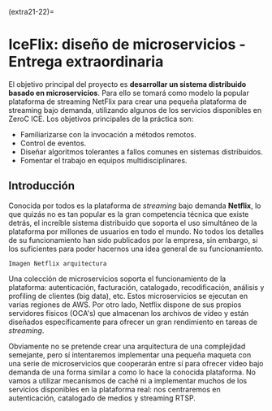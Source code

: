 (extra21-22)=
# **IceFlix**: diseño de microservicios - Entrega extraordinaria

El objetivo principal del proyecto es **desarrollar un sistema distribuido
basado en microservicios**. Para ello se tomará como modelo la popular
plataforma de streaming NetFlix para crear una pequeña plataforma de
streaming bajo demanda, utilizando algunos de los servicios disponibles en
ZeroC ICE. Los objetivos principales de la práctica son:

- Familiarizarse con la invocación a métodos remotos.
- Control de eventos.
- Diseñar algoritmos tolerantes a fallos comunes en sistemas distribuidos.
- Fomentar el trabajo en equipos multidisciplinares.

## Introducción

Conocida por todos es la plataforma de *streaming* bajo demanda
**Netflix**, lo que quizás no es tan popular es la gran competencia técnica
que existe detrás, el increíble sistema distribuido que soporta el uso
simultáneo de la plataforma por millones de usuarios en todo el mundo. No
todos los detalles de su funcionamiento han sido publicados por la empresa,
sin embargo, si los suficientes para poder hacernos una idea general de su
funcionamiento.

```
Imagen Netflix arquitectura
```

Una colección de microservicios soporta el funcionamiento de la
plataforma: autenticación, facturación, catalogado, recodificación,
análisis y profiling de clientes (big data), etc. Estos microservicios se
ejecutan en varias regiones de AWS. Por otro lado, Netflix dispone de sus
propios servidores físicos (OCA's) que almacenan los archivos de vídeo y
están diseñados específicamente para ofrecer un gran rendimiento en tareas
de *streaming*.

Obviamente no se pretende crear una arquitectura de una complejidad
semejante, pero sí intentaremos implementar una pequeña maqueta con una
serie de microservicios que cooperarán entre sí para ofrecer video bajo
demanda de una forma similar a como lo hace la conocida plataforma. No
vamos a utilizar mecanismos de caché ni a implementar muchos de los
servicios disponibles en la plataforma real: nos centraremos en
autenticación, catalogado de medios y streaming RTSP.
